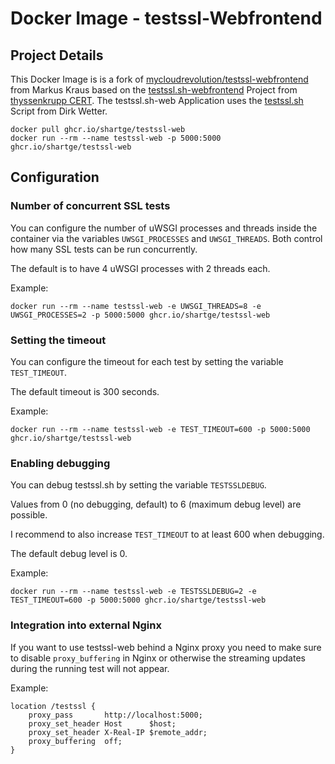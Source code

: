 # Docker Image - testssl-Webfrontend

## Project Details

This Docker Image is is a fork of [mycloudrevolution/testssl-webfrontend](https://github.com/mycloudrevolution/testssl-webfrontend) from Markus Kraus
based on the [testssl.sh-webfrontend](https://github.com/TKCERT/testssl.sh-webfrontend) Project from [thyssenkrupp CERT](https://github.com/TKCERT).
The testssl.sh-web Application uses the [testssl.sh](https://github.com/drwetter/testssl.sh) Script from Dirk Wetter.

```
docker pull ghcr.io/shartge/testssl-web
docker run --rm --name testssl-web -p 5000:5000 ghcr.io/shartge/testssl-web
```

## Configuration

### Number of concurrent SSL tests

You can configure the number of uWSGI processes and threads inside the container via the variables `UWSGI_PROCESSES` and `UWSGI_THREADS`. Both control how many SSL tests can be run concurrently.

The default is to have 4 uWSGI processes with 2 threads each.

Example:

```
docker run --rm --name testssl-web -e UWSGI_THREADS=8 -e UWSGI_PROCESSES=2 -p 5000:5000 ghcr.io/shartge/testssl-web
```

### Setting the timeout

You can configure the timeout for each test by setting the variable `TEST_TIMEOUT`.

The default timeout is 300 seconds.

Example:

```
docker run --rm --name testssl-web -e TEST_TIMEOUT=600 -p 5000:5000 ghcr.io/shartge/testssl-web
```

### Enabling debugging

You can debug testssl.sh by setting the variable `TESTSSLDEBUG`.

Values from 0 (no debugging, default) to 6 (maximum debug level) are possible.

I recommend to also increase `TEST_TIMEOUT` to at least 600 when debugging.

The default debug level is 0.

Example:

```
docker run --rm --name testssl-web -e TESTSSLDEBUG=2 -e TEST_TIMEOUT=600 -p 5000:5000 ghcr.io/shartge/testssl-web
```

### Integration into external Nginx

If you want to use testssl-web behind a Nginx proxy you need to make sure to disable `proxy_buffering` in Nginx or otherwise the streaming updates during the running test will not appear.

Example:

```
location /testssl {
    proxy_pass       http://localhost:5000;
    proxy_set_header Host      $host;
    proxy_set_header X-Real-IP $remote_addr;
    proxy_buffering  off;
}
```

